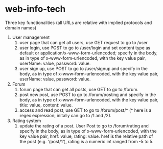 # web-info-tech
Three key functionalities (all URLs are relative with implied protocols and domain names)
1. User management
    1. user page that can get all users, use GET request to go to /user
    2. user login, use POST to go to /user/login and set content type as default or application/x-www-form-urlencoded; specify in the body, as in type of x-www-form-urlencoded,
    with the key value pair, userName: value, password: value.
    3. user sign up, use POST to go to /user/signup and specify in the body, as in type of x-www-form-urlencoded,
    with the key value pair, userName: value, password: value.
2. Forum
    1. forum page that can get all posts, use GET to go to /forum.
    2. post new post, use POST to go to /forum/posting and specify in the body, as in type of x-www-form-urlencoded, with the key value pair, title: value, content: value.
    3. access and read post, use GET to go to /forum/post/* (* here is a regex expression, initally can go to /1 and /2).
3. Rating system
    1. update the rating of a post. User Post to go to /forum/rating and specify in the body, as in type of x-www-form-urlencoded, with the key value pair, href: value, rating: value.
    href is the relative path of the post (e.g. '/post/1'), rating is a numeric int ranged from -5 to 5.